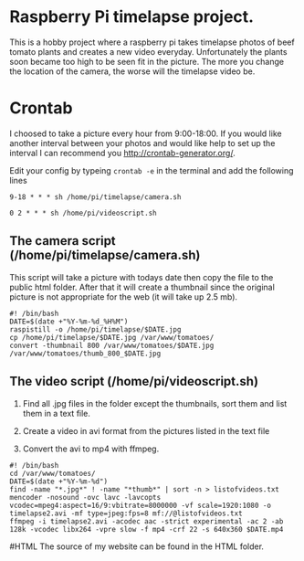 # Raspberry Pi timelapse project. 
This is a hobby project where a raspberry pi takes timelapse photos of beef tomato plants and creates a new video everyday. Unfortunately the plants soon became too high to be seen fit in the picture. The more you change the location of the camera, the worse will the timelapse video be. 


# Crontab
I choosed to take a picture every hour from 9:00-18:00. If you would like another interval between your photos and would like help to set up the interval I can recommend you http://crontab-generator.org/. 

Edit your config by typeing `crontab -e` in the terminal and add the following lines 

`9-18 * * * sh /home/pi/timelapse/camera.sh` 

`0 2 * * * sh /home/pi/videoscript.sh` 

## The camera script (/home/pi/timelapse/camera.sh) 
This script will take a picture with todays date then copy the file to the public html folder. After that it will create a thumbnail since the original picture is not appropriate for the web (it will take up 2.5 mb). 

```
#! /bin/bash
DATE=$(date +"%Y-%m-%d_%H%M") 
raspistill -o /home/pi/timelapse/$DATE.jpg 
cp /home/pi/timelapse/$DATE.jpg /var/www/tomatoes/
convert -thumbnail 800 /var/www/tomatoes/$DATE.jpg /var/www/tomatoes/thumb_800_$DATE.jpg
```

## The video script (/home/pi/videoscript.sh)

1. Find all .jpg files in the folder except the thumbnails, sort them and list them in a text file.

2. Create a video in avi format from the pictures listed in the text file

3. Convert the avi to mp4 with ffmpeg.

```
#! /bin/bash
cd /var/www/tomatoes/
DATE=$(date +"%Y-%m-%d")
find -name "*.jpg*" ! -name "*thumb*" | sort -n > listofvideos.txt
mencoder -nosound -ovc lavc -lavcopts vcodec=mpeg4:aspect=16/9:vbitrate=8000000 -vf scale=1920:1080 -o timelapse2.avi -mf type=jpeg:fps=8 mf://@listofvideos.txt
ffmpeg -i timelapse2.avi -acodec aac -strict experimental -ac 2 -ab 128k -vcodec libx264 -vpre slow -f mp4 -crf 22 -s 640x360 $DATE.mp4
``` 

#HTML 
The source of my website can be found in the HTML folder. 
